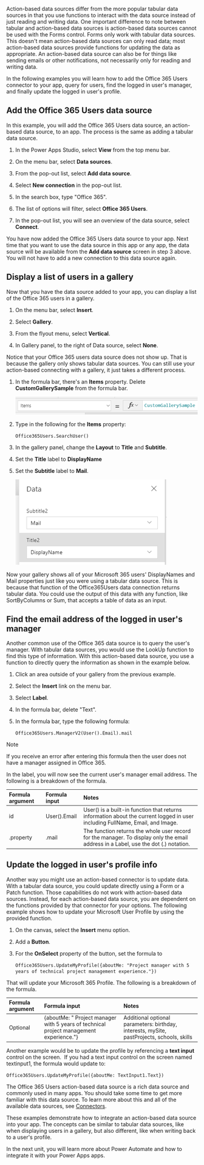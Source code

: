 Action-based data sources differ from the more popular tabular data sources in that you use functions to interact with the data source instead of just reading and writing data. One important difference to note between tabular and action-based data sources is action-based data sources cannot be used with the Forms control. Forms only work with tabular data sources. This doesn't mean action-based data sources can only read data; most action-based data sources provide functions for updating the data as appropriate. An action-based data source can also be for things like sending emails or other notifications, not necessarily only for reading and writing data.

In the following examples you will learn how to add the Office 365 Users connector to your app, query for users, find the logged in user's manager, and finally update the logged in user's profile.

Add the Office 365 Users data source
------------------------------------

In this example, you will add the Office 365 Users data source, an
action-based data source, to an app. The process is the same as adding a
tabular data source.

1.  In the Power Apps Studio, select **View** from the top menu bar.

2.  On the menu bar, select **Data sources**.

3.  From the pop-out list, select **Add data source**.

4.  Select **New connection** in the pop-out list.

5.  In the search box, type "Office 365".

6.  The list of options will filter, select **Office 365 Users**.

7.  In the pop-out list, you will see an overview of the data source,
    select **Connect**.

You have now added the Office 365 Users data source to your
app. Next time that you want to use the data source in this app or any app,
the data source will be available from the **Add data source** screen in
step 3 above. You will not have to add a new connection to this data
source again.

Display a list of users in a gallery
------------------------------------

Now that you have the data source added to your app, you can display a list of the Office 365 users in a gallery.

1.  On the menu bar, select **Insert**.

2.  Select **Gallery**.

3.  From the flyout menu, select **Vertical**.

4.  In Gallery panel, to the right of Data source, select **None**.

Notice that your Office 365 users data source does not show up. That is
because the gallery only shows tabular data sources. You
can still use your action-based connecting with a gallery, it just takes
a different process.

1.  In the formula bar, there's an **Items** property. Delete
    **CustomGallerySample** from the formula bar.

    ![Screenshot of flow items from the Items gallery property.](../media/flow-item.png)

2.  Type in the following for the **Items** property:

     ```powerappsfl
     Office365Users.SearchUser()
     ```

3.  In the gallery panel, change the **Layout** to **Title** and **Subtitle**.

4.  Set the **Title** label to **DisplayName**

5.  Set the **Subtitle** label to **Mail**.

    ![Screenshot of flow settings property from gallery settings.](../media/flow-setting.png)

Now your gallery shows all of your Microsoft 365 users' DisplayNames and Mail properties just like you were using a tabular data source. This is because that function of the Office365Users data connection returns tabular data. You could use the output of this data with any function, like SortByColumns or Sum, that accepts a table of data as an input.

Find the email address of the logged in user's manager
------------------------------------------------------

Another common use of the Office 365 data source is to query the user's
manager. With tabular data sources, you would use the LookUp function to
find this type of information. With this action-based data source, you
use a function to directly query the information as shown in the example
below.

1.  Click an area outside of your gallery from the previous example.

2.  Select the **Insert** link on the menu bar.

3.  Select **Label**.

4.  In the formula bar, delete "Text".

5.  In the formula bar, type the following formula:

    ```powerappsfl
    Office365Users.ManagerV2(User().Email).mail
    ```
> [!NOTE]
> If you receive an error after entering this formula then the user does not have a manager assigned in Office 365.

In the label, you will now see the current user's manager email address.
The following is a breakdown of the formula.

| **Formula argument** | **Formula input**    | **Notes**       |
| :------------------- | :------------------- |:----------------|
| id                 | User().Email                | User() is a built-in function that returns information about the current logged in user including FullName, Email, and Image.            |     
| .property                 | .mail                 | The function returns the whole user record for the manager. To display only the email address in a Label, use the dot (.) notation.            |     
                                             
                               
Update the logged in user's profile info
----------------------------------------

Another way you might use an action-based connector is to update data.
With a tabular data source, you could update directly using a Form or a
Patch function. Those capabilities do not work with action-based data
sources. Instead, for each action-based data source, you are dependent
on the functions provided by that connector for your options. The
following example shows how to update your Microsoft User Profile
by using the provided function.

1.  On the canvas, select the **Insert** menu option.

2.  Add a **Button**.

3.  For the **OnSelect** property of the button, set the formula to

    ```powerappsfl
    Office365Users.UpdateMyProfile({aboutMe: "Project manager with 5 years of technical project management experience."})
    ```
That will update your Microsoft 365 Profile. The following is a breakdown of the formula.

| **Formula argument** | **Formula input**    | **Notes**       |
| :------------------- | :------------------- |:----------------|
| Optional  | {aboutMe: \" Project manager with 5 years of technical project management experience."} | Additional optional parameters: birthday, interests, mySite, pastProjects, schools, skills |

Another example would be to update the profile by referencing a **text input** 
control on the screen.  If you had a text input control on the
screen named textinput1, the formula would update to:

```powerappsfl
Office365Users.UpdateMyProfile({aboutMe: TextInput1.Text})
```
The Office 365 Users action-based data source is a rich data source and
commonly used in many apps. You should take some time to get more
familiar with this data source. To learn more about this and all of the
available data sources, see [Connectors](https://docs.microsoft.com/connectors/).

These examples demonstrate how to integrate an action-based data source
into your app. The concepts can be similar to tabular data sources, like when displaying users in a gallery, but also
different, like when writing back to a user's profile.

In the next unit, you will learn more about Power Automate and how to
integrate it with your Power Apps apps. 
